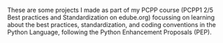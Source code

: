 These are some projects I made as part of my PCPP course (PCPP1 2/5 Best practices and Standardization on edube.org) focussing on learning about the best practices, standardization, and coding conventions in the Python Language, following the Python Enhancement Proposals (PEP).